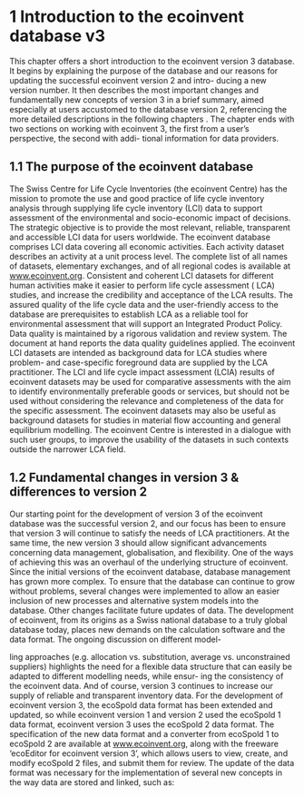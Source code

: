 # 1 Introduction to the ecoinvent database v3

This chapter offers a short introduction to the ecoinvent version 3 database. It begins by explaining the purpose of the
database and our reasons for updating the successful ecoinvent version 2 and intro- ducing a new version number. It then
describes the most important changes and fundamentally new concepts of version 3 in a brief summary, aimed especially at
users accustomed to the database version 2, referencing the more detailed descriptions in the following chapters . The
chapter ends with two sections on working with ecoinvent 3, the first from a user’s perspective, the second with addi-
tional information for data providers.

## 1.1 The purpose of the ecoinvent database

The Swiss Centre for Life Cycle Inventories (the ecoinvent Centre) has the mission to promote the use and good practice
of life cycle inventory analysis through supplying life cycle inventory (LCI) data to support assessment of the
environmental and socio-economic impact of decisions.
The strategic objective is to provide the most relevant, reliable, transparent and accessible LCI data for users
worldwide.
The ecoinvent database comprises LCI data covering all economic activities. Each activity dataset describes an
activity at a unit process level. The complete list of all names of datasets, elementary exchanges, and of all
regional codes is available at www.ecoinvent.org.
Consistent and coherent LCI datasets for different human activities make it easier to perform life cycle assessment (
LCA) studies, and increase the credibility and acceptance of the LCA results. The assured quality of the life cycle
data and the user-friendly access to the database are prerequisites to establish LCA as a reliable tool for
environmental assessment that will support an Integrated Product Policy. Data quality is maintained by a rigorous
validation and review system. The document at hand reports the data quality guidelines applied.
The ecoinvent LCI datasets are intended as background data for LCA studies where problem- and case-specific foreground
data are supplied by the LCA practitioner. The LCI and life cycle impact assessment (LCIA) results of ecoinvent
datasets may be used for comparative assessments with the aim to identify environmentally preferable goods or services,
but should not be used without considering the relevance and completeness of the data for the specific assessment.
The ecoinvent datasets may also be useful as background datasets for studies in material flow accounting and general
equilibrium modelling. The ecoinvent Centre is interested in a dialogue with such user groups, to improve the usability
of the datasets in such contexts outside the narrower LCA field.

## 1.2 Fundamental changes in version 3 & differences to version 2

Our starting point for the development of version 3 of the ecoinvent database was the successful version 2, and our
focus has been to ensure that version 3 will continue to satisfy the needs of LCA practitioners. At the same time, the
new version 3 should allow significant advancements concerning data management, globalisation, and flexibility. One of
the ways of achieving this was an overhaul of the underlying structure of ecoinvent. Since the initial versions of the
ecoinvent database, database management has grown more complex. To ensure that the database can continue to grow
without problems, several changes were implemented to allow an easier inclusion of new processes and alternative
system models into the database. Other changes facilitate future updates of data. The development of ecoinvent, from its
origins as a Swiss national database to a truly global database today, places new demands on the calculation software
and the data format. The ongoing discussion on different model-

ling approaches (e.g. allocation vs. substitution, average vs. unconstrained suppliers) highlights the need for a
flexible data structure that can easily be adapted to different modelling needs, while ensur- ing the consistency of the
ecoinvent data. And of course, version 3 continues to increase our supply of reliable and transparent inventory data.
For the development of ecoinvent version 3, the ecoSpold data format has been extended and updated, so while ecoinvent
version 1 and version 2 used the ecoSpold 1 data format, ecoinvent version 3 uses the ecoSpold 2 data format. The
specification of the new data format and a converter from ecoSpold 1 to ecoSpold 2 are available at www.ecoinvent.org,
along with the freeware ‘ecoEditor for ecoinvent version 3’, which allows users to view, create, and modify ecoSpold 2
files, and submit them for review. The update of the data format was necessary for the implementation of several new
concepts in the way data are stored and linked, such as:
